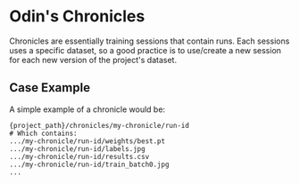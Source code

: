 
# Odin's Chronicles

Chronicles are essentially training sessions that contain runs. Each sessions uses a specific dataset, so a good practice is to use/create a new session for each new version of the project's dataset.

## Case Example

A simple example of a chronicle would be: 

```
{project_path}/chronicles/my-chronicle/run-id
# Which contains:
.../my-chronicle/run-id/weights/best.pt
.../my-chronicle/run-id/labels.jpg
.../my-chronicle/run-id/results.csv
.../my-chronicle/run-id/train_batch0.jpg
...
```
